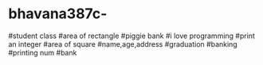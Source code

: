 # bhavana387c-
#student class
#area of rectangle
#piggie bank
#i love programming
#print an integer
#area of square
#name,age,address
#graduation
#banking
#printing num
#bank

